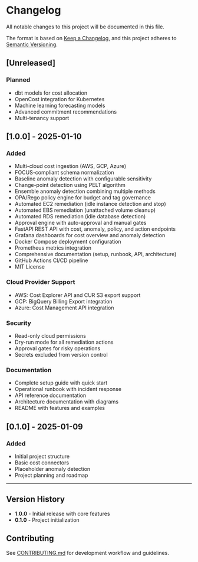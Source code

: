 # Changelog

All notable changes to this project will be documented in this file.

The format is based on [Keep a Changelog](https://keepachangelog.com/en/1.0.0/),
and this project adheres to [Semantic Versioning](https://semver.org/spec/v2.0.0.html).

## [Unreleased]

### Planned
- dbt models for cost allocation
- OpenCost integration for Kubernetes
- Machine learning forecasting models
- Advanced commitment recommendations
- Multi-tenancy support

## [1.0.0] - 2025-01-10

### Added
- Multi-cloud cost ingestion (AWS, GCP, Azure)
- FOCUS-compliant schema normalization
- Baseline anomaly detection with configurable sensitivity
- Change-point detection using PELT algorithm
- Ensemble anomaly detection combining multiple methods
- OPA/Rego policy engine for budget and tag governance
- Automated EC2 remediation (idle instance detection and stop)
- Automated EBS remediation (unattached volume cleanup)
- Automated RDS remediation (idle database detection)
- Approval engine with auto-approval and manual gates
- FastAPI REST API with cost, anomaly, policy, and action endpoints
- Grafana dashboards for cost overview and anomaly detection
- Docker Compose deployment configuration
- Prometheus metrics integration
- Comprehensive documentation (setup, runbook, API, architecture)
- GitHub Actions CI/CD pipeline
- MIT License

### Cloud Provider Support
- AWS: Cost Explorer API and CUR S3 export support
- GCP: BigQuery Billing Export integration
- Azure: Cost Management API integration

### Security
- Read-only cloud permissions
- Dry-run mode for all remediation actions
- Approval gates for risky operations
- Secrets excluded from version control

### Documentation
- Complete setup guide with quick start
- Operational runbook with incident response
- API reference documentation
- Architecture documentation with diagrams
- README with features and examples

## [0.1.0] - 2025-01-09

### Added
- Initial project structure
- Basic cost connectors
- Placeholder anomaly detection
- Project planning and roadmap

---

## Version History

- **1.0.0** - Initial release with core features
- **0.1.0** - Project initialization

## Contributing

See [CONTRIBUTING.md](CONTRIBUTING.md) for development workflow and guidelines.
